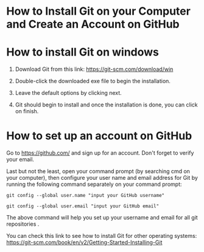# How to Install Git on your Computer and Create an Account on GitHub

# How to install Git on windows

1. Download Git from this link: 
https://git-scm.com/download/win

2. Double-click the downloaded exe file to begin the installation.

3. Leave the default options by clicking next.

4. Git should begin to install and once the installation is done, you can click on finish.




# How to set up an account on GitHub

Go to https://github.com/ and sign up for an account. Don't forget to verify your email.





Last but not the least, open your command prompt (by searching cmd on your computer), then configure your user name and email address for Git by running the following command separately on your command prompt:


```
git config --global user.name "input your GitHub username"
```
```
git config --global user.email "input your GitHub email"
```
The above command will help you set up your username and email for all git repositories .

You can check this link to see how to install Git for other operating systems: https://git-scm.com/book/en/v2/Getting-Started-Installing-Git
